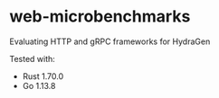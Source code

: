 # web-microbenchmarks
Evaluating HTTP and gRPC frameworks for HydraGen

Tested with:

* Rust 1.70.0
* Go 1.13.8